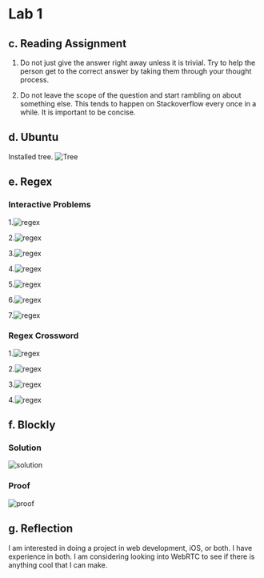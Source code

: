 # Lab 1

## c. Reading Assignment

1. Do not just give the answer right away unless it is trivial. Try to help the person get to the correct answer by taking them through your thought process.

2. Do not leave the scope of the question and start rambling on about something else. This tends to happen on Stackoverflow every once in a while. It is important to be concise.

## d. Ubuntu

Installed tree.
![Tree](images/tree.png)

## e. Regex

### Interactive Problems

1.![regex](images/reg1.png)

2.![regex](images/reg2.png)

3.![regex](images/reg3.png)

4.![regex](images/reg4.png)

5.![regex](images/reg5.png)

6.![regex](images/reg6.png)

7.![regex](images/reg7.png)

### Regex Crossword

1.![regex](images/regP1.png)

2.![regex](images/regP2.png)

3.![regex](images/regP3.png)

4.![regex](images/regP4.png)

## f. Blockly

### Solution

![solution](images/solution.png)

### Proof

![proof](images/blocky.png)


## g. Reflection

I am interested in doing a project in web development, iOS, or both. I have experience in both. I am considering looking into WebRTC to see if there is anything cool that I can make.
